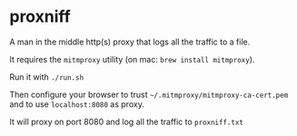 # proxniff

A man in the middle http(s) proxy that logs all the traffic to a file.

It requires the `mitmproxy` utility (on mac: `brew install mitmproxy`).

Run it with `./run.sh`

Then configure your browser to trust `~/.mitmproxy/mitmproxy-ca-cert.pem` and to use `localhost:8080` as proxy.

It will proxy on port 8080 and log all the traffic to `proxniff.txt`
